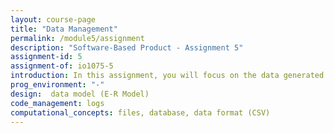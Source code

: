 ```yaml
---
layout: course-page
title: "Data Management"
permalink: /module5/assignment
description: "Software-Based Product - Assignment 5"
assignment-id: 5
assignment-of: io1075-5
introduction: In this assignment, you will focus on the data generated from the GoodNight Lamp. You will keep logs in a file and store the temperature data in a database.
prog_environment: "-"
design:  data model (E-R Model)
code_management: logs
computational_concepts: files, database, data format (CSV)
---
```

